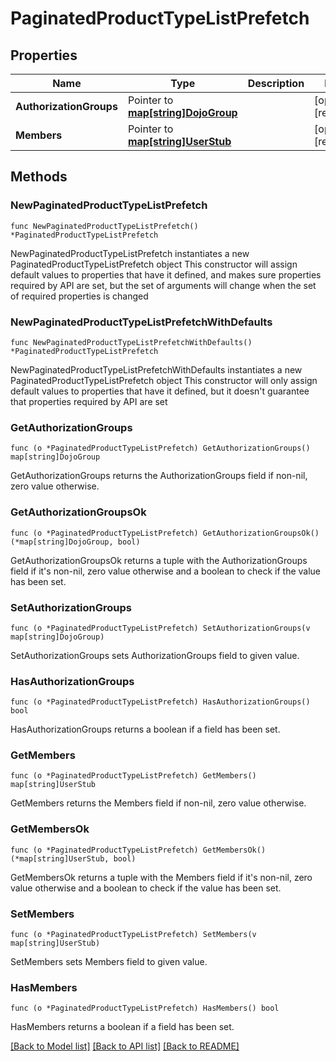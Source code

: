 # PaginatedProductTypeListPrefetch

## Properties

Name | Type | Description | Notes
------------ | ------------- | ------------- | -------------
**AuthorizationGroups** | Pointer to [**map[string]DojoGroup**](DojoGroup.md) |  | [optional] [readonly] 
**Members** | Pointer to [**map[string]UserStub**](UserStub.md) |  | [optional] [readonly] 

## Methods

### NewPaginatedProductTypeListPrefetch

`func NewPaginatedProductTypeListPrefetch() *PaginatedProductTypeListPrefetch`

NewPaginatedProductTypeListPrefetch instantiates a new PaginatedProductTypeListPrefetch object
This constructor will assign default values to properties that have it defined,
and makes sure properties required by API are set, but the set of arguments
will change when the set of required properties is changed

### NewPaginatedProductTypeListPrefetchWithDefaults

`func NewPaginatedProductTypeListPrefetchWithDefaults() *PaginatedProductTypeListPrefetch`

NewPaginatedProductTypeListPrefetchWithDefaults instantiates a new PaginatedProductTypeListPrefetch object
This constructor will only assign default values to properties that have it defined,
but it doesn't guarantee that properties required by API are set

### GetAuthorizationGroups

`func (o *PaginatedProductTypeListPrefetch) GetAuthorizationGroups() map[string]DojoGroup`

GetAuthorizationGroups returns the AuthorizationGroups field if non-nil, zero value otherwise.

### GetAuthorizationGroupsOk

`func (o *PaginatedProductTypeListPrefetch) GetAuthorizationGroupsOk() (*map[string]DojoGroup, bool)`

GetAuthorizationGroupsOk returns a tuple with the AuthorizationGroups field if it's non-nil, zero value otherwise
and a boolean to check if the value has been set.

### SetAuthorizationGroups

`func (o *PaginatedProductTypeListPrefetch) SetAuthorizationGroups(v map[string]DojoGroup)`

SetAuthorizationGroups sets AuthorizationGroups field to given value.

### HasAuthorizationGroups

`func (o *PaginatedProductTypeListPrefetch) HasAuthorizationGroups() bool`

HasAuthorizationGroups returns a boolean if a field has been set.

### GetMembers

`func (o *PaginatedProductTypeListPrefetch) GetMembers() map[string]UserStub`

GetMembers returns the Members field if non-nil, zero value otherwise.

### GetMembersOk

`func (o *PaginatedProductTypeListPrefetch) GetMembersOk() (*map[string]UserStub, bool)`

GetMembersOk returns a tuple with the Members field if it's non-nil, zero value otherwise
and a boolean to check if the value has been set.

### SetMembers

`func (o *PaginatedProductTypeListPrefetch) SetMembers(v map[string]UserStub)`

SetMembers sets Members field to given value.

### HasMembers

`func (o *PaginatedProductTypeListPrefetch) HasMembers() bool`

HasMembers returns a boolean if a field has been set.


[[Back to Model list]](../README.md#documentation-for-models) [[Back to API list]](../README.md#documentation-for-api-endpoints) [[Back to README]](../README.md)


